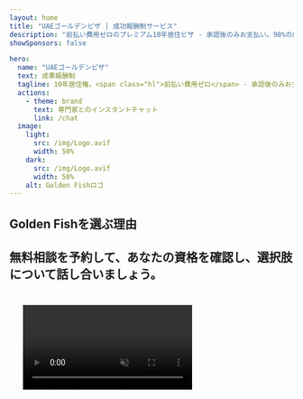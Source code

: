 ```yaml
---
layout: home
title: "UAEゴールデンビザ | 成功報酬制サービス"
description: "前払い費用ゼロのプレミアム10年居住ビザ - 承認後のみお支払い。98%の成功率で完全な申請管理。無料更新サービス、政府手数料のみ。"
showSponsors: false

hero:
  name: "UAEゴールデンビザ"
  text: 成果報酬制
  tagline: 10年居住権。<span class="hl">前払い費用ゼロ</span> - 承認後のみお支払い。98%の成功率。
  actions:
    - theme: brand
      text: 専門家とのインスタントチャット
      link: /chat
  image:
    light:
      src: /img/Logo.avif
      width: 50%
    dark:
      src: /img/Logo.avif
      width: 50%
    alt: Golden Fishロゴ
---
```


<FeatureCards :features="[
  {
    title: 'UAEゴールデンビザの特典',
    items: [
      '資格条件を維持することで更新可能な10年間の有効期間',
      '**6ヶ月ごとにUAEに入国する必要なし**',
      '100%事業所有権が認められる',
      '家族および無制限の家事使用人のスポンサー',
      '25歳までの子供のスポンサーシップ',
      '両親のスポンサーシップも含まれる',
      'スポンサーや雇用主は不要'
    ],
    linkText: '詳細を見る',
    link: '../../company-registration/golden-visa#key-benefits-of-the-uae-golden-visa',
    icon: {
      light: '/img/iStock-1785818081.avif',
      dark: '/img/iStock-1203821481.avif',
      alt: 'ビザサービス',
      width: '100%'
    }
  },
  {
    title: 'UAEゴールデンビザの取得方法',
    // details: 'Choose your qualification path:',
    items: [
      'UAE不動産への200万AED投資',
      'UAE投資ファンドへの200万AED預金',
      '200万AED資本の事業',
      '年間25万AEDのFTA貢献',
      '熟練専門職',
      '才能の天才'
    ],
    linkText: '詳細を見る',
    link: '../../company-registration/golden-visa#uae-golden-visa-eligibility-and-requirements',
    icon: {
      light: '/img/iStock-1333000394.avif',
      dark: '/img/iStock-584576538.avif',
      alt: 'ビザサービス',
      width: '10%'
    }
  },
  {
    title: 'ゴールデンビザプロセス',
    bullet: '✓',
    items: [
      '初期資格評価',
      '書類準備と検証',
      '健康診断と生体認証',
      '申請提出と処理',
      'Emirates IDとビザ発行',
      '家族ビザスポンサーシップ（オプション）'
    ],
    linkText: '詳細を見る',
    link: '../../company-registration/golden-visa#uae-golden-visa-application-process',
    icon: {
      light: '/img/ILONMASKID.webp',
      dark: '/img/ILONMASKID.webp',
      alt: 'ビザサービス',
      width: '100%'
    }
  }
]" />

## Golden Fishを選ぶ理由

<BenefitsList :features="[
  {
    icon: '🏢',
    title: 'UAE現地の専門知識',
    text: 'ドバイの専門スペシャリストが、プロセスの各段階で専門的なガイダンスを提供します。'
  },
  {
    icon: '📊',
    title: '実績のある成功率',
    text: '90%以上の承認率で、当社のプレミアム処理により数百のビザ、銀行口座、会社登録を発行しています。'
  },
  {
    icon: '💸',
    title: '**成功報酬制**',
    text: '[承認後のみお支払い](/uae-business/benefits/success-based-fees)。隠れたコストなしの完全な透明性。'
  },
]" />

## 無料相談を予約して、あなたの資格を確認し、選択肢について話し合いましょう。

<video  autoplay muted playsinline style="padding: 24px" >
  <source src="/img/iStock-2185912341.mp4" type="video/mp4">
</video>

<ContactForm buttonText="専門家に相談する" />

<!-- <ImageGrid :images="[
  { src: '/img/ILONMASKID.webp', href: './immigration.md', alt: 'UAE移民' },
  { src: '/img/ILONMASKID.webp', href: './immigration.md', alt: 'UAE移民' },
]"/> -->